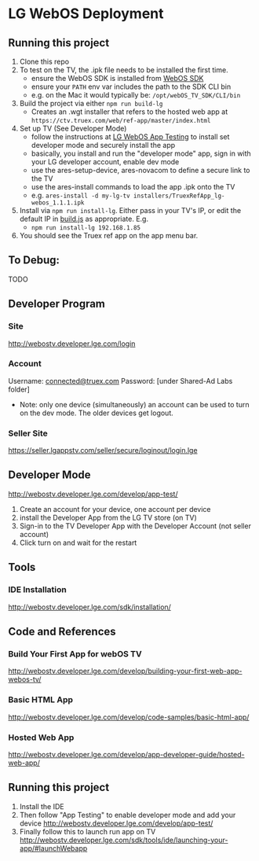 # LG WebOS Deployment  

## Running this project
1. Clone this repo
1. To test on the TV, the .ipk file needs to be installed the first time.
   - ensure the WebOS SDK is installed from [WebOS SDK](http://webostv.developer.lge.com/sdk/download/download-sdk/)
   - ensure your `PATH` env var includes the path to the SDK CLI bin
   - e.g. on the Mac it would typically be: `/opt/webOS_TV_SDK/CLI/bin`
1. Build the project via either `npm run build-lg`
   * Creates an .wgt installer that refers to the hosted web app at `https://ctv.truex.com/web/ref-app/master/index.html`
1. Set up TV (See Developer Mode)
   - follow the instructions at [LG WebOS App Testing](http://webostv.developer.lge.com/develop/app-test/) to install set developer mode and securely install the app
   - basically, you install and run the "developer mode" app, sign in with your LG developer account, enable dev mode
   - use the ares-setup-device, ares-novacom to define a secure link to the TV
   - use the ares-install commands to load the app .ipk onto the TV
   - e.g. `ares-install -d my-lg-tv installers/TruexRefApp_lg-webos_1.1.1.ipk`
1. Install via `npm run install-lg`. Either pass in your TV's IP, or edit the default IP in [build.js](./builder.js) as appropriate. E.g.
   * `npm run install-lg 192.168.1.85`
1. You should see the Truex ref app on the app menu bar.

## To Debug:
TODO

## Developer Program
### Site
http://webostv.developer.lge.com/login

### Account 
Username: connected@truex.com
Password: [under Shared-Ad Labs folder] 
* Note: only one device (simultaneously) an account can be used to turn on the dev mode. The older devices get logout.

### Seller Site
https://seller.lgappstv.com/seller/secure/loginout/login.lge

## Developer Mode
http://webostv.developer.lge.com/develop/app-test/
1. Create an account for your device, one account per device
1. install the Developer App from the LG TV store (on TV)
1. Sign-in to the TV Developer App with the Developer Account (not seller account)
1. Click turn on and wait for the restart

## Tools
### IDE Installation
http://webostv.developer.lge.com/sdk/installation/

## Code and References
### Build Your First App for webOS TV
http://webostv.developer.lge.com/develop/building-your-first-web-app-webos-tv/

### Basic HTML App
http://webostv.developer.lge.com/develop/code-samples/basic-html-app/

### Hosted Web App
http://webostv.developer.lge.com/develop/app-developer-guide/hosted-web-app/

## Running this project
1. Install the IDE
1. Then follow "App Testing" to enable developer mode and add your device
http://webostv.developer.lge.com/develop/app-test/ 
1. Finally follow this to launch run app on TV
http://webostv.developer.lge.com/sdk/tools/ide/launching-your-app/#launchWebapp
